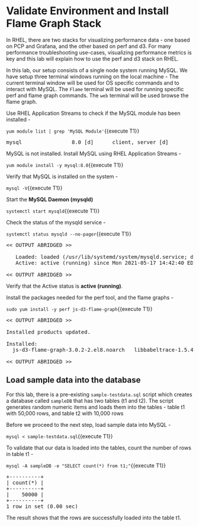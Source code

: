 # Validate Environment and Install Flame Graph Stack

In RHEL, there are two stacks for visualizing performance data - one based on PCP and Grafana, and the other based on perf and d3. For many performance troubleshooting use-cases, visualizing performance metrics is key and this lab will explain how to use the perf and d3 stack on RHEL.

In this lab, our setup consists of a single node system running MySQL. We have setup three terminal windows running on the local machine - The current terminal window will be used for OS specific commands and to interact with MySQL. The `Flame` terminal will be used for running specific perf and flame graph commands. The `web` terminal will be used browse the flame graph.

Use RHEL Application Streams to check if the MySQL module has been installed - 

`yum module list | grep 'MySQL Module'`{{execute T1}}

<pre class="file">
mysql                8.0 [d]      client, server [d]                       MySQL Module
</pre>

MySQL is not installed. Install MySQL using RHEL Application Streams -

`yum module install -y mysql:8.0`{{execute T1}}

Verify that MySQL is installed on the system -

`mysql -V`{{execute T1}}

Start the __MySQL Daemon (mysqld)__  

`systemctl start mysqld`{{execute T1}}

Check the status of the mysqld service - 

`systemctl status mysqld --no-pager`{{execute T1}}

<pre class="file">
<< OUTPUT ABRIDGED >>

   Loaded: loaded (/usr/lib/systemd/system/mysqld.service; disabled; vendor preset: disabled)
   Active: active (running) since Mon 2021-05-17 14:42:40 EDT; 6s ago
   
<< OUTPUT ABRIDGED >>
</pre>

Verify that the Active status is __active (running)__.

Install the packages needed for the perf tool, and the flame graphs -

`sudo yum install -y perf js-d3-flame-graph`{{execute T1}}

<pre class="file">
<< OUTPUT ABRIDGED >>

Installed products updated.

Installed:
  js-d3-flame-graph-3.0.2-2.el8.noarch   libbabeltrace-1.5.4-3.el8.x86_64   libbpf-0.0.8-4.el8.x86_64   perf-4.18.0-240.22.1.el8_3.x86_64  

<< OUTPUT ABRIDGED >>
</pre>

## Load sample data into the database
For this lab, there is a pre-existing `sample-testdata.sql` script which creates a database called `sampleDB` that has two tables (t1 and t2). The script generates random numeric items and loads them into the tables - table t1 with 50,000 rows, and table t2 with 10,000 rows 

Before we proceed to the next step, load sample data into MySQL -

`mysql < sample-testdata.sql`{{execute T1}}

To validate that our data is loaded into the tables, count the number of rows in table t1 - 

`mysql -A sampleDB -e "SELECT count(*) from t1;"`{{execute T1}}

<pre class="file">
+----------+
| count(*) |
+----------+
|    50000 |
+----------+
1 row in set (0.00 sec)
</pre>

The result shows that the rows are successfully loaded into the table t1.
